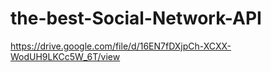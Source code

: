 # the-best-Social-Network-API


https://drive.google.com/file/d/16EN7fDXjpCh-XCXX-WodUH9LKCc5W_6T/view

